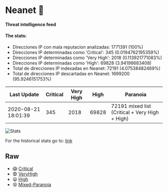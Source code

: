 # Neanet :hocho:
#### Threat intelligence feed
#### The stats:

- Direcciones IP con mala reputacion analizadas: 1771391 (100%)
- Direcciones IP determinadas como 'Critical':  345 (0.0194762195359%)
- Direcciones IP determinadas como 'Very High':  2018 (0.113921771083%)
- Direcciones IP determinadas como 'High':  69828 (3.94198683408)
- Total de direcciones IP indexadas en Neanet:  72191 (4.07538482469%)
- Total de direcciones IP descartadas en Neanet:  1699200 (95.9246151753%)

| Last Update | Critical | Very High | High | Paranoia |
| --- | --- | --- | --- | --- |
| 2020-08-21 18:01:39 | 345 | 2018 | 69828 | 72191 mixed list (Critical + Very High + High)|

![Stats](https://docs.google.com/spreadsheets/d/e/2PACX-1vSnaNMIXVabIpDJjufMlzH7poXnshF3mgd8Is1g9ytUEzVsP5my4Trn8f-xkoLLQ38xpL3HtmUexLo6/pubchart?oid=501124687&format=image)

For the historical stats go to: [link](/stats.csv)
## Raw
- :scream: [Critical](https://raw.githubusercontent.com/JavaGarcia/Neanet/master/blacklists/neanet_critical.txt)
- :fearful: [VeryHigh](https://raw.githubusercontent.com/JavaGarcia/Neanet/master/blacklists/neanet_veryHigh.txtt)
- :frowning: [High](https://raw.githubusercontent.com/JavaGarcia/Neanet/master/blacklists/neanet_high.txt)
- :dizzy_face: [Mixed-Paranoia](https://raw.githubusercontent.com/JavaGarcia/Neanet/master/blacklists/neanet_all.txt)




























































































































































































































































































































































